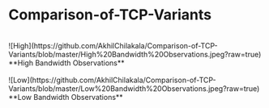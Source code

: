 # Comparison-of-TCP-Variants
<br>
![High](https://github.com/AkhilChilakala/Comparison-of-TCP-Variants/blob/master/High%20Bandwidth%20Observations.jpeg?raw=true)<br>
**High Bandwidth Observations**  <br><br>
![Low](https://github.com/AkhilChilakala/Comparison-of-TCP-Variants/blob/master/Low%20Bandwidth%20Observations.jpeg?raw=true)<br>
**Low Bandwidth Observations**  <br><br>
